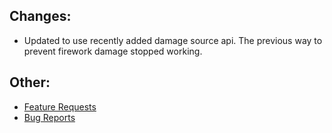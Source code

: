 ## Changes:
* Updated to use recently added damage source api. The previous way to prevent firework damage stopped working.

## Other:
* [Feature Requests](https://github.com/Crazy-Crew/CrazyVouchers/issues)
* [Bug Reports](https://github.com/Crazy-Crew/CrazyVouchers/issues)